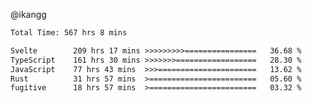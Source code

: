 @ikangg
<!--START_SECTION:waka-->

```txt
Total Time: 567 hrs 8 mins

Svelte        209 hrs 17 mins >>>>>>>>>================   36.68 %
TypeScript    161 hrs 30 mins >>>>>>>==================   28.30 %
JavaScript    77 hrs 43 mins  >>>======================   13.62 %
Rust          31 hrs 57 mins  >========================   05.60 %
fugitive      18 hrs 57 mins  >========================   03.32 %
```

<!--END_SECTION:waka-->
